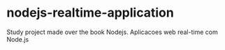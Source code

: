 # nodejs-realtime-application
Study project made over the book Nodejs. Aplicacoes web real-time com Node.js
